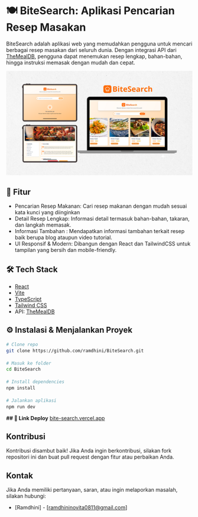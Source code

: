 # 🍽️ BiteSearch: Aplikasi Pencarian Resep Masakan

BiteSearch adalah aplikasi web yang memudahkan pengguna untuk mencari berbagai resep masakan dari seluruh dunia. Dengan integrasi API dari [TheMealDB](https://www.themealdb.com/), pengguna dapat menemukan resep lengkap, bahan-bahan, hingga instruksi memasak dengan mudah dan cepat.

![image alt](https://github.com/ramdhini/BiteSearch/blob/eab569decfc86c44f667f8a9c66ad34cf5f7306b/Mockup.png)

## 🚀 Fitur

- Pencarian Resep Makanan: Cari resep makanan dengan mudah sesuai kata kunci yang diinginkan
- Detail Resep Lengkap: Informasi detail termasuk bahan-bahan, takaran, dan langkah memasak.
- Informasi Tambahan : Mendapatkan informasi tambahan terkait resep baik berupa blog ataupun video tutorial.
- UI Responsif & Modern: Dibangun dengan React dan TailwindCSS untuk tampilan yang bersih dan mobile-friendly.


## 🛠️ Tech Stack
- [React](https://reactjs.org/)
- [Vite](https://vitejs.dev/) 
- [TypeScript](https://www.typescriptlang.org/) 
- [Tailwind CSS](https://tailwindcss.com/) 
- API: [TheMealDB](https://www.themealdb.com/)

## ⚙️ Instalasi & Menjalankan Proyek

```bash
# Clone repo
git clone https://github.com/ramdhini/BiteSearch.git

# Masuk ke folder
cd BiteSearch

# Install dependencies
npm install

# Jalankan aplikasi
npm run dev
```

**## 📸 Link Deploy**
[bite-search.vercel.app](https://bite-search.vercel.app/)


## Kontribusi

Kontribusi disambut baik! Jika Anda ingin berkontribusi, silakan fork repositori ini dan buat pull request dengan fitur atau perbaikan Anda.



## Kontak

Jika Anda memiliki pertanyaan, saran, atau ingin melaporkan masalah, silakan hubungi:

* [Ramdhini] - [ramdhininovita0811@gmail.com]




